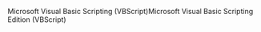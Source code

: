 <span data-ttu-id="4351a-101">Microsoft Visual Basic Scripting (VBScript)</span><span class="sxs-lookup"><span data-stu-id="4351a-101">Microsoft Visual Basic Scripting Edition (VBScript)</span></span>